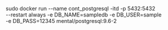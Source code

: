sudo docker run --name cont_postgresql -itd -p 5432:5432 \
--restart always -e DB_NAME=sampledb -e DB_USER=sample \
-e DB_PASS=12345 mental/postgresql:9.6-2
